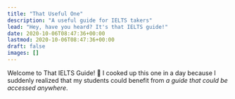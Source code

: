 ```yaml
---
title: "That Useful One"
description: "A useful guide for IELTS takers"
lead: "Hey, have you heard? It's that IELTS guide!"
date: 2020-10-06T08:47:36+00:00
lastmod: 2020-10-06T08:47:36+00:00
draft: false
images: []
---
```


Welcome to That IELTS Guide! 👋 I cooked up this one in a day because I suddenly realized that my students could benefit from _a guide that could be accessed anywhere_.
